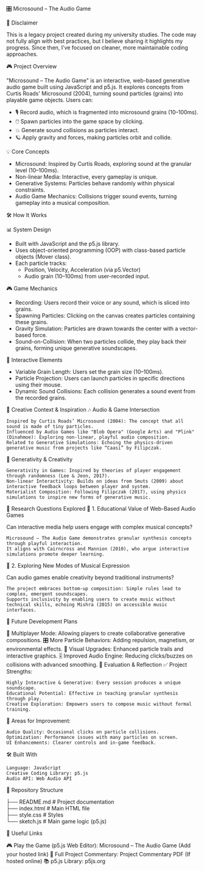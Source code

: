 🎛 Microsound – The Audio Game



📌 Disclaimer

This is a legacy project created during my university studies. The code may not fully align with best practices, but I believe sharing it highlights my progress. Since then, I’ve focused on cleaner, more maintainable coding approaches.



🎮 Project Overview

"Microsound – The Audio Game" is an interactive, web-based generative audio game built using JavaScript and p5.js. It explores concepts from Curtis Roads' Microsound (2004), turning sound particles (grains) into playable game objects. Users can:

-  🎙️ Record audio, which is fragmented into microsound grains (10–100ms).
-  🖱️ Spawn particles into the game space by clicking.
-  💥 Generate sound collisions as particles interact.
-  🪐 Apply gravity and forces, making particles orbit and collide.



💡 Core Concepts

-  Microsound: Inspired by Curtis Roads, exploring sound at the granular level (10–100ms).
-  Non-linear Media: Interactive, every gameplay is unique.
-  Generative Systems: Particles behave randomly within physical constraints.
-  Audio Game Mechanics: Collisions trigger sound events, turning gameplay into a musical composition.



🛠️ How It Works

📊 System Design

-  Built with JavaScript and the p5.js library.
-  Uses object-oriented programming (OOP) with class-based particle objects (Mover class).
-  Each particle tracks:
    * Position, Velocity, Acceleration (via p5.Vector)
    * Audio grain (10–100ms) from user-recorded input.


🎮 Game Mechanics

-   Recording: Users record their voice or any sound, which is sliced into grains.
-   Spawning Particles: Clicking on the canvas creates particles containing these grains.
-   Gravity Simulation: Particles are drawn towards the center with a vector-based force.
-   Sound-on-Collision: When two particles collide, they play back their grains, forming unique generative soundscapes.
  

🧩 Interactive Elements

-   Variable Grain Length: Users set the grain size (10–100ms).
-   Particle Projection: Users can launch particles in specific directions using their mouse.
-   Dynamic Sound Collisions: Each collision generates a sound event from the recorded grains.
  

🎨 Creative Context & Inspiration
🎶 Audio & Game Intersection

    Inspired by Curtis Roads’ Microsound (2004): The concept that all sound is made of tiny particles.
    Influenced by Audio Games like "Blob Opera" (Google Arts) and "Plink" (Dinahmoe): Exploring non-linear, playful audio composition.
    Related to Generative Simulations: Echoing the physics-driven generative music from projects like “Caasi” by Filipczak.

🧠 Generativity & Creativity

    Generativity in Games: Inspired by theories of player engagement through randomness (Lee & Jeon, 2017).
    Non-linear Interactivity: Builds on ideas from Smuts (2009) about interactive feedback loops between player and system.
    Materialist Composition: Following Filipczak (2017), using physics simulations to inspire new forms of generative music.

🎯 Research Questions Explored
📌 1. Educational Value of Web-Based Audio Games

Can interactive media help users engage with complex musical concepts?

    Microsound – The Audio Game demonstrates granular synthesis concepts through playful interaction.
    It aligns with Cairncross and Mannion (2010), who argue interactive simulations promote deeper learning.

📌 2. Exploring New Modes of Musical Expression

Can audio games enable creativity beyond traditional instruments?

    The project embraces bottom-up composition: Simple rules lead to complex, emergent soundscapes.
    Supports inclusivity by enabling users to create music without technical skills, echoing Mishra (2015) on accessible music interfaces.

🚀 Future Development Plans

🔧 Multiplayer Mode: Allowing players to create collaborative generative compositions.
🎛 More Particle Behaviors: Adding repulsion, magnetism, or environmental effects.
🎨 Visual Upgrades: Enhanced particle trails and interactive graphics.
🎚 Improved Audio Engine: Reducing clicks/buzzes on collisions with advanced smoothing.
📝 Evaluation & Reflection
✅ Project Strengths:

    Highly Interactive & Generative: Every session produces a unique soundscape.
    Educational Potential: Effective in teaching granular synthesis through play.
    Creative Exploration: Empowers users to compose music without formal training.

🛑 Areas for Improvement:

    Audio Quality: Occasional clicks on particle collisions.
    Optimization: Performance issues with many particles on screen.
    UI Enhancements: Clearer controls and in-game feedback.

🛠️ Built With

    Language: JavaScript
    Creative Coding Library: p5.js
    Audio API: Web Audio API

📂 Repository Structure

├── README.md                # Project documentation  
├── index.html               # Main HTML file  
├── style.css                # Styles  
└── sketch.js                # Main game logic (p5.js)  

🔗 Useful Links

🎮 Play the Game (p5.js Web Editor): Microsound – The Audio Game (Add your hosted link)
📜 Full Project Commentary: Project Commentary PDF (If hosted online)
📚 p5.js Library: p5js.org

